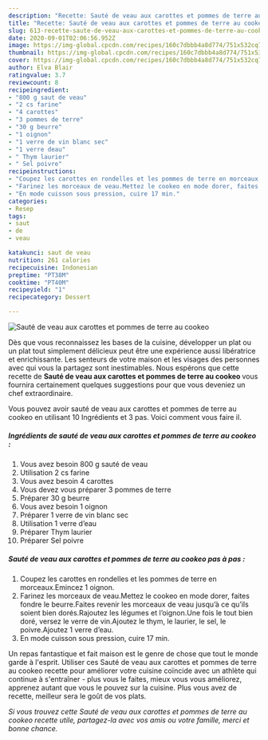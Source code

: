 ```yaml
---
description: "Recette: Sauté de veau aux carottes et pommes de terre au cookeo"
title: "Recette: Sauté de veau aux carottes et pommes de terre au cookeo"
slug: 613-recette-saute-de-veau-aux-carottes-et-pommes-de-terre-au-cookeo
date: 2020-09-01T02:06:56.952Z
image: https://img-global.cpcdn.com/recipes/160c7dbbb4a8d774/751x532cq70/saute-de-veau-aux-carottes-et-pommes-de-terre-au-cookeo-photo-principale-de-la-recette.jpg
thumbnail: https://img-global.cpcdn.com/recipes/160c7dbbb4a8d774/751x532cq70/saute-de-veau-aux-carottes-et-pommes-de-terre-au-cookeo-photo-principale-de-la-recette.jpg
cover: https://img-global.cpcdn.com/recipes/160c7dbbb4a8d774/751x532cq70/saute-de-veau-aux-carottes-et-pommes-de-terre-au-cookeo-photo-principale-de-la-recette.jpg
author: Elva Blair
ratingvalue: 3.7
reviewcount: 8
recipeingredient:
- "800 g saut de veau"
- "2 cs farine"
- "4 carottes"
- "3 pommes de terre"
- "30 g beurre"
- "1 oignon"
- "1 verre de vin blanc sec"
- "1 verre deau"
- " Thym laurier"
- " Sel poivre"
recipeinstructions:
- "Coupez les carottes en rondelles et les pommes de terre en morceaux.Emincez 1 oignon."
- "Farinez les morceaux de veau.Mettez le cookeo en mode dorer, faites fondre le beurre.Faites revenir les morceaux de veau jusqu’à ce qu’ils soient bien dorés.Rajoutez les légumes et l’oignon.Une fois le tout bien doré, versez le verre de vin.Ajoutez le thym, le laurier, le sel, le poivre.Ajoutez 1 verre d’eau."
- "En mode cuisson sous pression, cuire 17 min."
categories:
- Resep
tags:
- saut
- de
- veau

katakunci: saut de veau 
nutrition: 261 calories
recipecuisine: Indonesian
preptime: "PT38M"
cooktime: "PT40M"
recipeyield: "1"
recipecategory: Dessert

---
```



![Sauté de veau aux carottes et pommes de terre au cookeo](https://img-global.cpcdn.com/recipes/160c7dbbb4a8d774/751x532cq70/saute-de-veau-aux-carottes-et-pommes-de-terre-au-cookeo-photo-principale-de-la-recette.jpg)

Dès que vous reconnaissez les bases de la cuisine, développer un plat ou un plat tout simplement délicieux peut être une expérience aussi libératrice et enrichissante. Les senteurs de votre maison et les visages des personnes avec qui vous la partagez sont inestimables. Nous espérons que cette recette de <strong> Sauté de veau aux carottes et pommes de terre au cookeo </strong> vous fournira certainement quelques suggestions pour que vous deveniez un chef extraordinaire.

<!--inarticleads1-->

Vous pouvez avoir sauté de veau aux carottes et pommes de terre au cookeo en utilisant 10 Ingrédients et 3 pas. Voici comment vous faire il.

##### Ingrédients de sauté de veau aux carottes et pommes de terre au cookeo :

1. Vous avez besoin 800 g sauté de veau
1. Utilisation 2 cs farine
1. Vous avez besoin 4 carottes
1. Vous devez vous préparer 3 pommes de terre
1. Préparer 30 g beurre
1. Vous avez besoin 1 oignon
1. Préparer 1 verre de vin blanc sec
1. Utilisation 1 verre d’eau
1. Préparer  Thym laurier
1. Préparer  Sel poivre




<!--inarticleads2-->

##### Sauté de veau aux carottes et pommes de terre au cookeo pas à pas :

1. Coupez les carottes en rondelles et les pommes de terre en morceaux.Emincez 1 oignon.
1. Farinez les morceaux de veau.Mettez le cookeo en mode dorer, faites fondre le beurre.Faites revenir les morceaux de veau jusqu’à ce qu’ils soient bien dorés.Rajoutez les légumes et l’oignon.Une fois le tout bien doré, versez le verre de vin.Ajoutez le thym, le laurier, le sel, le poivre.Ajoutez 1 verre d’eau.
1. En mode cuisson sous pression, cuire 17 min.




<!--inarticleads1-->

<p>
Un repas fantastique et fait maison est le genre de chose que tout le monde garde à l'esprit. Utiliser ces Sauté de veau aux carottes et pommes de terre au cookeo recette pour améliorer votre cuisine coïncide avec un athlète qui continue à s'entraîner - plus vous le faites, mieux vous vous améliorez, apprenez autant que vous le pouvez sur la cuisine. Plus vous avez de recette, meilleur sera le goût de vos plats.
</p>

<p>
<i>Si vous trouvez cette Sauté de veau aux carottes et pommes de terre au cookeo recette utile, partagez-la avec vos amis ou votre famille, merci et bonne chance.</i>
</p>
